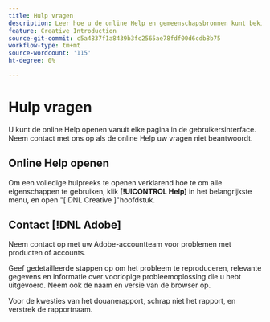 ```yaml
---
title: Hulp vragen
description: Leer hoe u de online Help en gemeenschapsbronnen kunt bekijken en hoe u technische ondersteuning kunt krijgen.
feature: Creative Introduction
source-git-commit: c5a4837f1a8439b3fc2565ae78fdf00d6cdb8b75
workflow-type: tm+mt
source-wordcount: '115'
ht-degree: 0%

---
```


# Hulp vragen

U kunt de online Help openen vanuit elke pagina in de gebruikersinterface. Neem contact met ons op als de online Help uw vragen niet beantwoordt.

## Online Help openen

Om een volledige hulpreeks te openen verklarend hoe te om alle eigenschappen te gebruiken, klik **[!UICONTROL Help]** in het belangrijkste menu, en open &quot;[ DNL Creative ]&quot;hoofdstuk.

<!--
## Ask the Adobe Advertising community

Look for answers to your questions in the [Adobe Advertising community forums](https://experienceleaguecommunities.adobe.com/t5/adobe-advertising/ct-p/adobe-advertising-cloud-community).
-->

## Contact [!DNL Adobe]

Neem contact op met uw Adobe-accountteam voor problemen met producten of accounts.

Geef gedetailleerde stappen op om het probleem te reproduceren, relevante gegevens en informatie over voorlopige probleemoplossing die u hebt uitgevoerd. Neem ook de naam en versie van de browser op.

Voor de kwesties van het douanerapport, schrap niet het rapport, en verstrek de rapportnaam.
